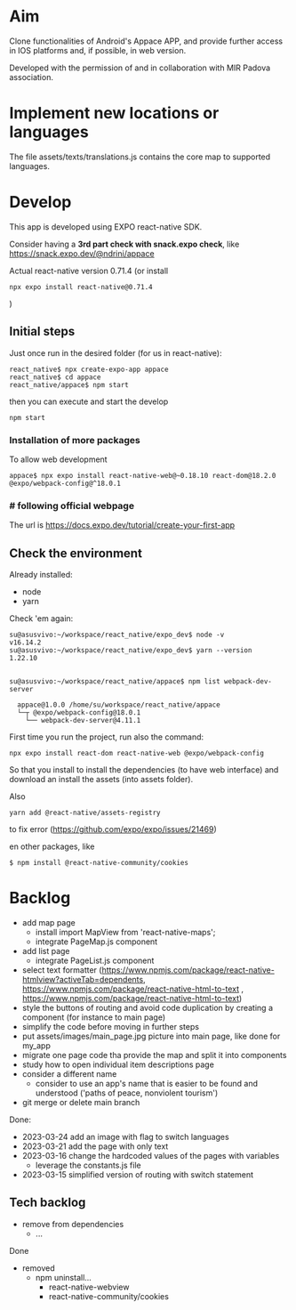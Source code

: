 
# Aim 
Clone functionalities of Android's Appace APP, and provide further access in IOS platforms and, if possible, in web version. 

Developed with the permission of and in collaboration with MIR Padova association. 

# Implement new locations or languages
The file assets/texts/translations.js contains the core map to supported languages. 




# Develop

This app is developed using EXPO react-native SDK. 

Consider having a **3rd part check with snack.expo check**, like https://snack.expo.dev/@ndrini/appace


Actual react-native version 0.71.4
  (or install
  
    npx expo install react-native@0.71.4
)


## Initial steps
Just once run in the desired folder (for us in react-native): 

    react_native$ npx create-expo-app appace
    react_native$ cd appace
    react_native/appace$ npm start

then you can execute and start the develop 

    npm start


### Installation of more packages

To allow web development

    appace$ npx expo install react-native-web@~0.18.10 react-dom@18.2.0
    @expo/webpack-config@^18.0.1

### # following official webpage

The url is https://docs.expo.dev/tutorial/create-your-first-app


## Check the environment

Already installed: 
  - node
  - yarn

Check 'em again: 

    su@asusvivo:~/workspace/react_native/expo_dev$ node -v
    v16.14.2
    su@asusvivo:~/workspace/react_native/expo_dev$ yarn --version
    1.22.10


    su@asusvivo:~/workspace/react_native/appace$ npm list webpack-dev-server

      appace@1.0.0 /home/su/workspace/react_native/appace
      └─┬ @expo/webpack-config@18.0.1
        └── webpack-dev-server@4.11.1


  
First time you run the project, run also the command: 

    npx expo install react-dom react-native-web @expo/webpack-config

So that you install to install the dependencies (to have web interface)
and download an install the assets (into assets folder).

Also 

    yarn add @react-native/assets-registry 

to fix error (https://github.com/expo/expo/issues/21469)

en other packages, like

    $ npm install @react-native-community/cookies


# Backlog

- add map page
  - install import MapView from 'react-native-maps';
  - integrate PageMap.js component  
- add list page
  - integrate PageList.js component  
- select text formatter (https://www.npmjs.com/package/react-native-htmlview?activeTab=dependents, https://www.npmjs.com/package/react-native-html-to-text , https://www.npmjs.com/package/react-native-html-to-text)
- style the buttons of routing and avoid code duplication by creating a component (for instance to main page)
- simplify the code before moving in further steps
- put assets/images/main_page.jpg picture into main page, like done for my_app
- migrate one page code tha provide the map and split it into components
- study how to open individual item descriptions page
- consider a different name
  - consider to use an app's name that is easier to be found and understood ('paths of peace, nonviolent tourism')
- git merge or delete main branch

Done: 
- 2023-03-24 add an image with flag to switch languages
- 2023-03-21 add the page with only text 
- 2023-03-16 change the hardcoded values of the pages with variables
  - leverage the constants.js file 
- 2023-03-15 simplified version of routing with switch statement
  

## Tech backlog


- remove from dependencies 
  - ...


Done 
- removed 
  - npm uninstall...
    - react-native-webview
    - react-native-community/cookies
